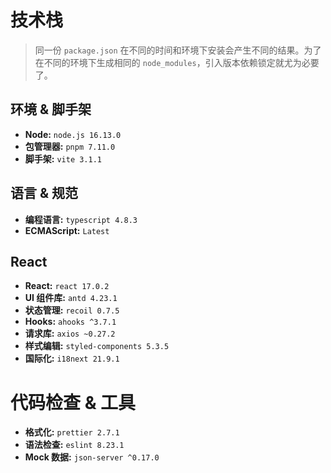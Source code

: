 # 技术栈

> 同一份 `package.json` 在不同的时间和环境下安装会产生不同的结果。为了在不同的环境下生成相同的 `node_modules`，引入版本依赖锁定就尤为必要了。

## 环境 & 脚手架

- **Node:** `node.js 16.13.0`
- **包管理器:** `pnpm 7.11.0`
- **脚手架:** `vite 3.1.1`

## 语言 & 规范

- **编程语言:** `typescript 4.8.3`
- **ECMAScript:** `Latest`

## React

- **React:** `react 17.0.2`
- **UI 组件库:** `antd 4.23.1`
- **状态管理:** `recoil 0.7.5`
- **Hooks:** `ahooks ^3.7.1`
- **请求库:** `axios ~0.27.2`
- **样式编辑:** `styled-components 5.3.5`
- **国际化:** `i18next 21.9.1`

# 代码检查 & 工具

- **格式化:** `prettier 2.7.1`
- **语法检查:** `eslint 8.23.1`
- **Mock 数据:** `json-server ^0.17.0`
